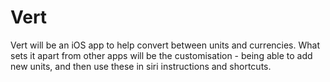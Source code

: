 # Vert
Vert will be an iOS app to help convert between units and currencies.
What sets it apart from other apps will be the customisation - being able to add new units, and then use these in siri instructions and shortcuts.

